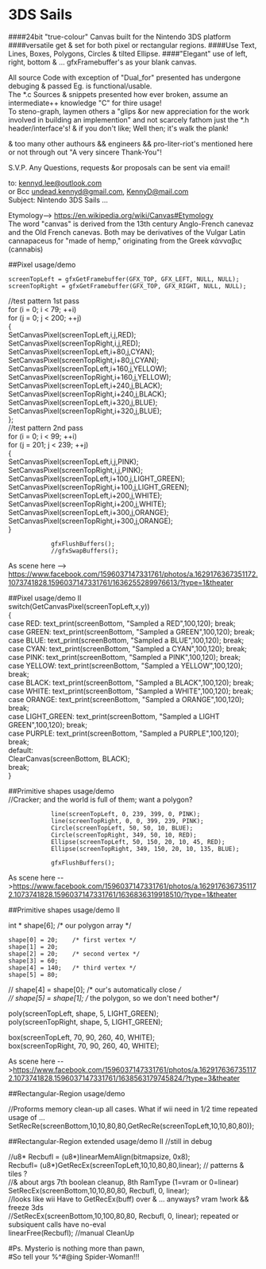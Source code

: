# 3DS Sails 
  
####24bit "true-colour" Canvas built for the Nintendo 3DS platform  
####versatile get & set for both pixel or rectangular regions. 
####Use Text, Lines, Boxes, Polygons, Circles & tilted Ellipse.
####"Elegant" use of left, right, bottom & ... gfxFramebuffer's as your blank canvas.

All source Code with exception of "Dual_for" presented has undergone debuging & passed Eg. is functional/usable.  
The *.c Sources & snippets presented how ever broken, assume an intermediate++ knowledge "C" for thire usage!  
To steno-graph, laymen others a "glips &or new appreciation for the work involved in building an implemention" and not scarcely fathom just the *.h header/interface's! & if you don't like; Well then; it's walk the plank! 
  
& too many other authours && engineers && pro-liter-riot's mentioned here or not through out 
"A very sincere Thank-You"!  

S.V.P. Any Questions, requests &or proposals can be sent via email!   

to: kennyd.lee@outlook.com  
or Bcc undead.kennyd@gmail.com, KennyD@mail.com   
Subject: Nintendo 3DS Sails ...  

Etymology--> https://en.wikipedia.org/wiki/Canvas#Etymology   
The word "canvas" is derived from the 13th century Anglo-French canevaz and the Old French canevas. Both may be derivatives of the Vulgar Latin cannapaceus for "made of hemp," originating from the Greek κάνναβις (cannabis)

##Pixel usage/demo

	screenTopLeft = gfxGetFramebuffer(GFX_TOP, GFX_LEFT, NULL, NULL); 
	screenTopRight = gfxGetFramebuffer(GFX_TOP, GFX_RIGHT, NULL, NULL); 

//test pattern 1st pass  
for (i = 0; i < 79; ++i)  
 for (j = 0; j < 200; ++j)  
	{  
        SetCanvasPixel(screenTopLeft,i,j,RED);  
                                SetCanvasPixel(screenTopRight,i,j,RED);  
                                SetCanvasPixel(screenTopLeft,i+80,j,CYAN);  
                                SetCanvasPixel(screenTopRight,i+80,j,CYAN);  
                                SetCanvasPixel(screenTopLeft,i+160,j,YELLOW);  
                                SetCanvasPixel(screenTopRight,i+160,j,YELLOW);  
                                SetCanvasPixel(screenTopLeft,i+240,j,BLACK);  
                                SetCanvasPixel(screenTopRight,i+240,j,BLACK);  
                                SetCanvasPixel(screenTopLeft,i+320,j,BLUE);  
                                SetCanvasPixel(screenTopRight,i+320,j,BLUE);  
				};  
//test pattern 2nd pass   
for (i = 0; i < 99; ++i)  
 for (j = 201; j < 239; ++j)  
	{  
                                SetCanvasPixel(screenTopLeft,i,j,PINK);  
                                SetCanvasPixel(screenTopRight,i,j,PINK);  
                                SetCanvasPixel(screenTopLeft,i+100,j,LIGHT_GREEN);  
                                SetCanvasPixel(screenTopRight,i+100,j,LIGHT_GREEN);  
                                SetCanvasPixel(screenTopLeft,i+200,j,WHITE);  
                                SetCanvasPixel(screenTopRight,i+200,j,WHITE);  
                                SetCanvasPixel(screenTopLeft,i+300,j,ORANGE);  
                                SetCanvasPixel(screenTopRight,i+300,j,ORANGE);  
				}  

				gfxFlushBuffers();
				//gfxSwapBuffers();

As scene here --> https://www.facebook.com/1596037147331761/photos/a.1629176367351172.1073741828.1596037147331761/1636255289976613/?type=1&theater

##Pixel usage/demo II  
   switch(GetCanvasPixel(screenTopLeft,x,y))  
  {   
 	case RED: text_print(screenBottom, "Sampled a RED",100,120); break;  
	case GREEN: text_print(screenBottom, "Sampled a GREEN",100,120); break;  
 	case BLUE: text_print(screenBottom, "Sampled a BLUE",100,120); break;  
 	case CYAN: text_print(screenBottom, "Sampled a CYAN",100,120); break;  
 	case PINK: text_print(screenBottom, "Sampled a PINK",100,120); break;  
 	case YELLOW: text_print(screenBottom, "Sampled a YELLOW",100,120); break;  
 	case BLACK: text_print(screenBottom, "Sampled a BLACK",100,120); break;  
 	case WHITE: text_print(screenBottom, "Sampled a WHITE",100,120); break;   
 	case ORANGE: text_print(screenBottom, "Sampled a ORANGE",100,120); break;  
 	case LIGHT_GREEN: text_print(screenBottom, "Sampled a LIGHT GREEN",100,120); break;   
 	case PURPLE: text_print(screenBottom, "Sampled a PURPLE",100,120); break;  
	default:   
                ClearCanvas(screenBottom, BLACK);  
		break;  
  }  
  
##Primitive shapes usage/demo  
//Cracker; and the world is full of them; want a polygon?  

  				line(screenTopLeft, 0, 239, 399, 0, PINK);  
			  	line(screenTopRight, 0, 0, 399, 239, PINK);  
				Circle(screenTopLeft, 50, 50, 10, BLUE);     
				Circle(screenTopRight, 349, 50, 10, RED);      
				Ellipse(screenTopLeft, 50, 150, 20, 10, 45, RED); 
				Ellipse(screenTopRight, 349, 150, 20, 10, 135, BLUE); 

				gfxFlushBuffers();  

As scene here -->https://www.facebook.com/1596037147331761/photos/a.1629176367351172.1073741828.1596037147331761/1636836319918510/?type=1&theater

##Primitive shapes usage/demo II

   int * shape[6];   /* our polygon array */

    shape[0] = 20;    /* first vertex */
    shape[1] = 20;
    shape[2] = 20;    /* second vertex */
    shape[3] = 60;
    shape[4] = 140;   /* third vertex */
    shape[5] = 80;
  
//   shape[4] = shape[0];      /* our's automatically close */  
//   shape[5] = shape[1];      /* the polygon, so we don't need bother*/  
 
   poly(screenTopLeft, shape, 5, LIGHT_GREEN);    
   poly(screenTopRight, shape, 5, LIGHT_GREEN);  
    
   box(screenTopLeft, 70, 90, 260, 40, WHITE);   
   box(screenTopRight, 70, 90, 260, 40, WHITE);   

As scene here -->https://www.facebook.com/1596037147331761/photos/a.1629176367351172.1073741828.1596037147331761/1638563179745824/?type=3&theater

##Rectangular-Region usage/demo

//Proforms memory clean-up all cases. What if wii need in 1/2 time repeated usage of ...
SetRecRe(screenBottom,10,10,80,80,GetRecRe(screenTopLeft,10,10,80,80));

##Rectangular-Region extended usage/demo II 
//still in debug

//u8* Recbufl = (u8*)linearMemAlign(bitmapsize, 0x8);  
Recbufl= (u8*)GetRecEx(screenTopLeft,10,10,80,80,linear); // patterns & tiles ?  
//& about args 7th boolean cleanup, 8th RamType (1=vram or 0=linear)    
SetRecEx(screenBottom,10,10,80,80, Recbufl, 0, linear);    
//looks like wii Have to GetRecEx(buff) over & ... anyways? vram !work && freeze 3ds  
//SetRecEx(screenBottom,10,100,80,80, Recbufl, 0, linear); repeated or subsiquent calls have no-eval  
linearFree(Recbufl); //manual CleanUp

#Ps. Mysterio is nothing more than pawn,    
#So tell your %^#@ing Spider-Woman!!!
